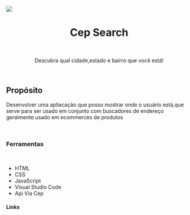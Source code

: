 <img align="center" src='.Untitled design.png'><br>
<h1 align="center">Cep Search</h1><br>
<p align="center">Descubra qual cidade,estado e bairro que você está!</p><br>

<h2>Propósito</h2>
<p>Desenvolver uma apliacação que posso mostrar onde o usuário está,que serve para ser usado em conjunto com buscadores de endereço geralmente usado em ecommerces de produtos</p>
<br>
<h3>Ferramentas</h3>
<br>
<ul>
    <li>HTML</li>
    <li>CSS</li>
    <li>JavaScript</li>
    <li>Visual Studio Code</li>
    <li>Api Via Cep</li>
</ul>


<h4>Links</h4>
<p><a href=""></a>